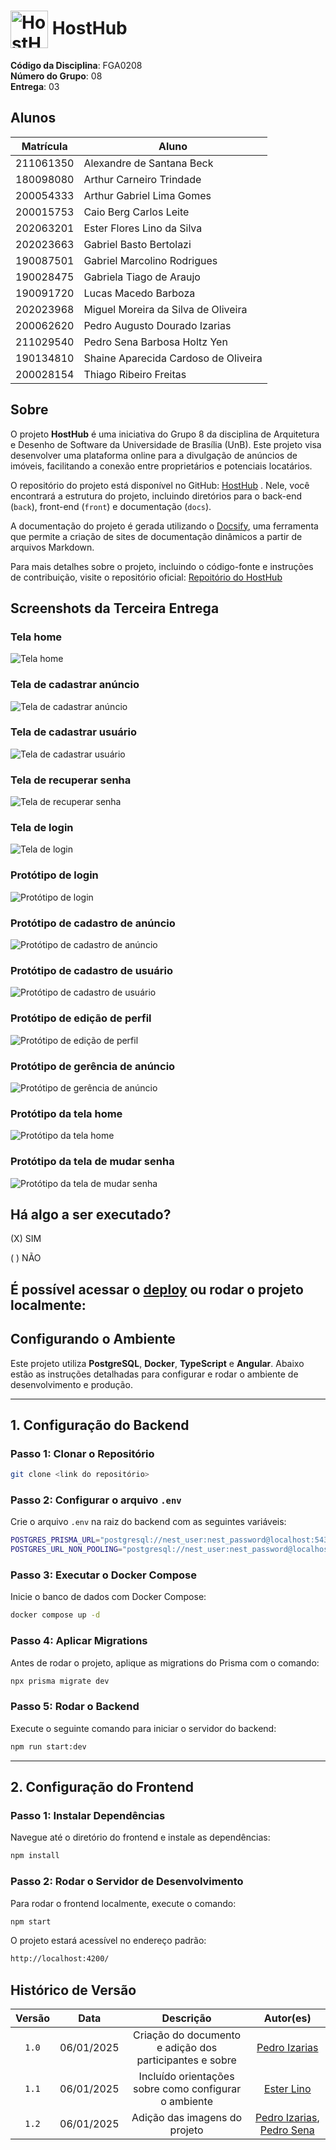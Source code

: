 # <img src="docs/PadroesDeProjeto/image/HostHub.png" alt="HostHub" width="60px" style="vertical-align: middle;"> HostHub

**Código da Disciplina**: FGA0208<br>
**Número do Grupo**: 08<br>
**Entrega**: 03<br>

## Alunos

|Matrícula | Aluno |
| -- | -- |
| 211061350  | Alexandre de Santana Beck           |
| 180098080  | Arthur Carneiro Trindade            |
| 200054333  | Arthur Gabriel Lima Gomes           |
| 200015753  | Caio Berg Carlos Leite              |
| 202063201  | Ester Flores Lino da Silva          |
| 202023663  | Gabriel Basto Bertolazi             |
| 190087501  | Gabriel Marcolino Rodrigues         |
| 190028475  | Gabriela Tiago de Araujo            |
| 190091720  | Lucas Macedo Barboza                |
| 202023968  | Miguel Moreira da Silva de Oliveira |
| 200062620  | Pedro Augusto Dourado Izarias       |
| 211029540  | Pedro Sena Barbosa Holtz Yen        |
| 190134810  | Shaine Aparecida Cardoso de Oliveira|
| 200028154  | Thiago Ribeiro Freitas              |

## Sobre 

O projeto **HostHub** é uma iniciativa do Grupo 8 da disciplina de Arquitetura e Desenho de Software da Universidade de Brasília (UnB). Este projeto visa desenvolver uma plataforma online para a divulgação de anúncios de imóveis, facilitando a conexão entre proprietários e potenciais locatários.

O repositório do projeto está disponível no GitHub: [HostHub](https://github.com/UnBArqDsw2024-2/2024.2_G8_Aluguel_Entrega_03) . Nele, você encontrará a estrutura do projeto, incluindo diretórios para o back-end (`back`), front-end (`front`) e documentação (`docs`).

A documentação do projeto é gerada utilizando o [Docsify](https://docsify.js.org/), uma ferramenta que permite a criação de sites de documentação dinâmicos a partir de arquivos Markdown.

Para mais detalhes sobre o projeto, incluindo o código-fonte e instruções de contribuição, visite o repositório oficial: [Repoitório do HostHub](https://github.com/UnBArqDsw2024-2/2024.2_G8_Aluguel_Entrega_03)

## Screenshots da Terceira Entrega

### Tela home
![Tela home](docs/PadroesDeProjeto/image/front/home.png)

### Tela de cadastrar anúncio
![Tela de cadastrar anúncio](docs/PadroesDeProjeto/image/front/cadastrar-anuncio.png)

### Tela de cadastrar usuário
![Tela de cadastrar usuário](docs/PadroesDeProjeto/image/front/cadastro.png)

### Tela de recuperar senha
![Tela de recuperar senha](docs/PadroesDeProjeto/image/front/esqueceu-senha.png)

### Tela de login
![Tela de login](docs/PadroesDeProjeto/image/front/login.png)

### Protótipo de login
![Protótipo de login](docs/PadroesDeProjeto/image/front/prototipoLogin.png)

### Protótipo de cadastro de anúncio
![Protótipo de cadastro de anúncio](docs/PadroesDeProjeto/image/front/prototipoAnuncio.png)

### Protótipo de cadastro de usuário
![Protótipo de cadastro de usuário](docs/PadroesDeProjeto/image/front/prototipoCadastro.png)

### Protótipo de edição de perfil
![Protótipo de edição de perfil](docs/PadroesDeProjeto/image/front/prototipoEditarPerfil.png)

### Protótipo de gerência de anúncio
![Protótipo de gerência de anúncio](docs/PadroesDeProjeto/image/front/prototipoGerenciarAnuncio.png)

### Protótipo da tela home
![Protótipo da tela home](docs/PadroesDeProjeto/image/front/prototipoHome.png)

### Protótipo da tela de mudar senha
![Protótipo da tela de mudar senha](docs/PadroesDeProjeto/image/front/prototipoSenha.png)


## Há algo a ser executado?

(X) SIM

( ) NÃO

## É possível acessar o [deploy](https://front-arquitetura.vercel.app/home) ou rodar o projeto localmente:


## Configurando o Ambiente

Este projeto utiliza **PostgreSQL**, **Docker**, **TypeScript** e **Angular**. Abaixo estão as instruções detalhadas para configurar e rodar o ambiente de desenvolvimento e produção.

---

## **1. Configuração do Backend**

### **Passo 1: Clonar o Repositório**

```bash
git clone <link do repositório>
```

### **Passo 2: Configurar o arquivo `.env`**

Crie o arquivo `.env` na raiz do backend com as seguintes variáveis:

```bash
POSTGRES_PRISMA_URL="postgresql://nest_user:nest_password@localhost:5432/nest_database"
POSTGRES_URL_NON_POOLING="postgresql://nest_user:nest_password@localhost:5432/nest_database"
```

### **Passo 3: Executar o Docker Compose**

Inicie o banco de dados com Docker Compose:

```bash
docker compose up -d
```

### **Passo 4: Aplicar Migrations**

Antes de rodar o projeto, aplique as migrations do Prisma com o comando:

```bash
npx prisma migrate dev
```

### **Passo 5: Rodar o Backend**

Execute o seguinte comando para iniciar o servidor do backend:

```bash
npm run start:dev
```

---

## **2. Configuração do Frontend**

### **Passo 1: Instalar Dependências**

Navegue até o diretório do frontend e instale as dependências:

```bash
npm install
```

### **Passo 2: Rodar o Servidor de Desenvolvimento**

Para rodar o frontend localmente, execute o comando:

```bash
npm start
```

O projeto estará acessível no endereço padrão:

```bash
http://localhost:4200/
```

## Histórico de Versão

| Versão |    Data    |         Descrição          |  Autor(es)  |
| :----: | :--------: | :------------------------: | :---------: |
| `1.0`  | 06/01/2025 | Criação do documento e adição dos participantes e sobre | [Pedro Izarias](https://github.com/Izarias) |
| `1.1`  | 06/01/2025 | Incluído orientações sobre como configurar o ambiente | [Ester Lino](https://github.com/esteerlino) |
| `1.2`  | 06/01/2025 | Adição das imagens do projeto | [Pedro Izarias](https://github.com/Izarias), [Pedro Sena](https://github.com/pedroyen21) |
